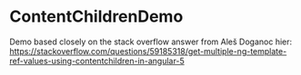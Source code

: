 # ContentChildrenDemo

Demo based closely on the stack overflow answer from Aleš Doganoc hier:  
https://stackoverflow.com/questions/59185318/get-multiple-ng-template-ref-values-using-contentchildren-in-angular-5
